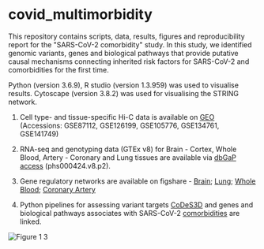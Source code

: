 # covid_multimorbidity

This repository contains scripts, data, results, figures and reproducibility report for the "SARS-CoV-2 comorbidity" study. In this study, we identified genomic variants, genes and biological pathways that provide putative causal mechanisms connecting inherited risk factors for SARS-CoV-2 and comorbidities for the first time.

Python (version 3.6.9), R studio (version 1.3.959) was used to visualise results. Cytoscape (version 3.8.2) was used for visualising the STRING network. 

1. Cell type- and tissue-specific Hi-C data is available on [GEO](https://www.ncbi.nlm.nih.gov/geo/) (Accessions: GSE87112, GSE126199, GSE105776, GSE134761, GSE141749)

2. RNA-seq and genotyping data (GTEx v8) for Brain - Cortex, Whole Blood, Artery - Coronary and Lung tissues are available via [dbGaP access](https://www.ncbi.nlm.nih.gov/projects/gap/cgi-bin/study.cgi?study_id=phs000424.v8.p2) (phs000424.v8.p2).

3. Gene regulatory networks are available on figshare - [Brain](10.6084/m9.figshare.20205641); [Lung](10.6084/m9.figshare.20205644); [Whole  Blood](10.6084/m9.figshare.20205662); [Coronary Artery](10.6084/m9.figshare.20205647)

4. Python pipelines for assessing variant targets [CoDeS3D](https://github.com/rkjaros/codes3d) and genes and biological pathways associates with SARS-CoV-2 [comorbidities](https://github.com/rkjaros/multimorbid3D) are linked. 

![Figure 1 3](https://user-images.githubusercontent.com/95199776/177217509-c4e73ca9-c7ee-4a48-a2dc-c641933e0ef1.png)





